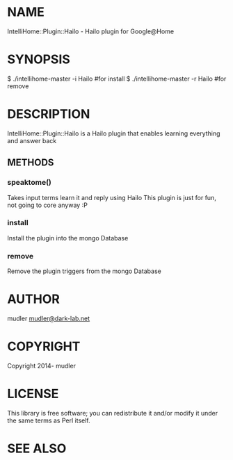 # NAME

IntelliHome::Plugin::Hailo - Hailo plugin for Google@Home

# SYNOPSIS

  $ ./intellihome-master -i Hailo #for install
  $ ./intellihome-master -r Hailo #for remove

# DESCRIPTION

IntelliHome::Plugin::Hailo is a Hailo plugin that enables learning everything and answer back

## METHODS

### speaktome()

Takes input terms learn it and reply using Hailo
This plugin is just for fun, not going to core anyway :P

### install
Install the plugin into the mongo Database

### remove
Remove the plugin triggers from the mongo Database

# AUTHOR

mudler <mudler@dark-lab.net>

# COPYRIGHT

Copyright 2014- mudler

# LICENSE

This library is free software; you can redistribute it and/or modify
it under the same terms as Perl itself.

# SEE ALSO
